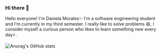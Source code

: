 ### Hi there 👋

Hello everyone! I'm Daniela Morales✨
I'm a software engineering student and I'm currently in my third semester. I really like to solve problems 😄, I consider myself a curious person who likes to learn something new every day⚡.

![Anurag's GitHub stats](https://github-readme-stats.vercel.app/api?username=anuraghazra&show_icons=true&theme=radical)
